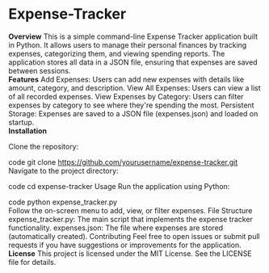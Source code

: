 # Expense-Tracker

**Overview**
This is a simple command-line Expense Tracker application built in Python. It allows users to manage their personal finances by tracking expenses, categorizing them, and viewing spending reports. The application stores all data in a JSON file, ensuring that expenses are saved between sessions.
<br>
**Features**
Add Expenses: Users can add new expenses with details like amount, category, and description.
View All Expenses: Users can view a list of all recorded expenses.
View Expenses by Category: Users can filter expenses by category to see where they're spending the most.
Persistent Storage: Expenses are saved to a JSON file (expenses.json) and loaded on startup.
<br>
**Installation**

Clone the repository:

 code
git clone https://github.com/yourusername/expense-tracker.git
Navigate to the project directory:

 code
cd expense-tracker
Usage
Run the application using Python:

 code
python expense_tracker.py
<br>
Follow the on-screen menu to add, view, or filter expenses.
File Structure
expense_tracker.py: The main script that implements the expense tracker functionality.
expenses.json: The file where expenses are stored (automatically created).
Contributing
Feel free to open issues or submit pull requests if you have suggestions or improvements for the application.
<br>
**License**
This project is licensed under the MIT License. See the LICENSE file for details.
